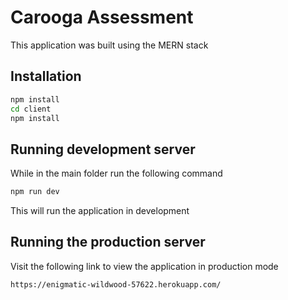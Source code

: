 # Carooga Assessment

This application was built using the MERN stack

## Installation

```bash
npm install
cd client
npm install
```

## Running development server

While in the main folder run the following command

```bash
npm run dev
```

This will run the application in development

## Running the production server
Visit the following link to view the application in production mode

```
https://enigmatic-wildwood-57622.herokuapp.com/
```